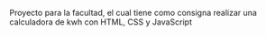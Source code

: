Proyecto para la facultad, el cual tiene como consigna realizar una calculadora de kwh con HTML, CSS y JavaScript

